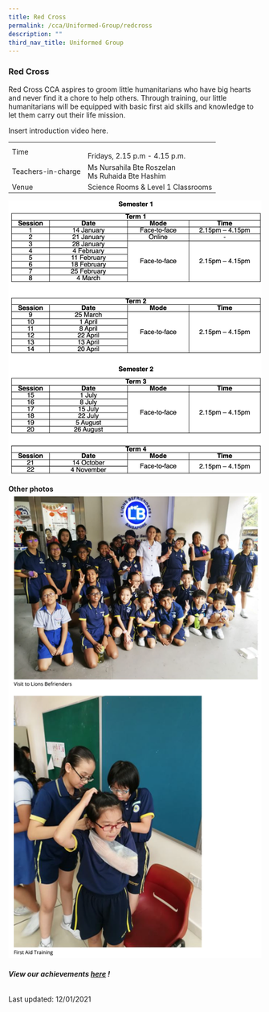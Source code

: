 ```yaml
---
title: Red Cross
permalink: /cca/Uniformed-Group/redcross
description: ""
third_nav_title: Uniformed Group
---
```

### Red Cross

Red Cross CCA aspires to groom little humanitarians who have big hearts and never find it a chore to help others. Through training, our little humanitarians will be equipped with basic first aid skills and knowledge to let them carry out their life mission.

Insert introduction video here.

|  |  |
|---|---|
| Time | <br>Fridays, 2.15 p.m - 4.15 p.m. |
| Teachers-in-charge | Ms Nursahila Bte Roszelan<br>Ms Ruhaida Bte Hashim |
| Venue <br> | Science Rooms & Level 1 Classrooms |

![](/images/cca29.png)

**Other photos**
![](/images/cca30.png)

###### **View our achievements [here](https://moe-sembawangpri-staging.netlify.app/our-students/non-academic-achievements/clubsandsocieties) !**

Last updated: 12/01/2021